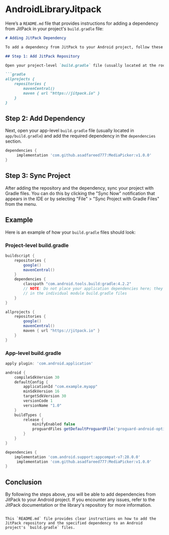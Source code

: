 # AndroidLibraryJitpack

Here’s a `README.md` file that provides instructions for adding a dependency from JitPack in your project's `build.gradle` file:

```markdown
# Adding JitPack Dependency

To add a dependency from JitPack to your Android project, follow these steps:

## Step 1: Add JitPack Repository

Open your project-level `build.gradle` file (usually located at the root of your project) and add the JitPack repository to the `repositories` section.

```gradle
allprojects {
    repositories {
        mavenCentral()
        maven { url "https://jitpack.io" }
    }
}
```

## Step 2: Add Dependency

Next, open your app-level `build.gradle` file (usually located in `app/build.gradle`) and add the required dependency in the `dependencies` section.

```gradle
dependencies {
     implementation 'com.github.asadfareed777:MediaPicker:v1.0.0'
}
```

## Step 3: Sync Project

After adding the repository and the dependency, sync your project with Gradle files. You can do this by clicking the "Sync Now" notification that appears in the IDE or by selecting "File" > "Sync Project with Gradle Files" from the menu.

## Example

Here is an example of how your `build.gradle` files should look:

### Project-level build.gradle

```gradle
buildscript {
    repositories {
        google()
        mavenCentral()
    }
    dependencies {
        classpath "com.android.tools.build:gradle:4.2.2"
        // NOTE: Do not place your application dependencies here; they belong
        // in the individual module build.gradle files
    }
}

allprojects {
    repositories {
        google()
        mavenCentral()
        maven { url "https://jitpack.io" }
    }
}
```

### App-level build.gradle

```gradle
apply plugin: 'com.android.application'

android {
    compileSdkVersion 30
    defaultConfig {
        applicationId "com.example.myapp"
        minSdkVersion 16
        targetSdkVersion 30
        versionCode 1
        versionName "1.0"
    }
    buildTypes {
        release {
            minifyEnabled false
            proguardFiles getDefaultProguardFile('proguard-android-optimize.txt'), 'proguard-rules.pro'
        }
    }
}

dependencies {
    implementation 'com.android.support:appcompat-v7:28.0.0'
     implementation 'com.github.asadfareed777:MediaPicker:v1.0.0'
}
```

## Conclusion

By following the steps above, you will be able to add dependencies from JitPack to your Android project. If you encounter any issues, refer to the JitPack documentation or the library's repository for more information.
```

This `README.md` file provides clear instructions on how to add the JitPack repository and the specified dependency to an Android project's `build.gradle` files.